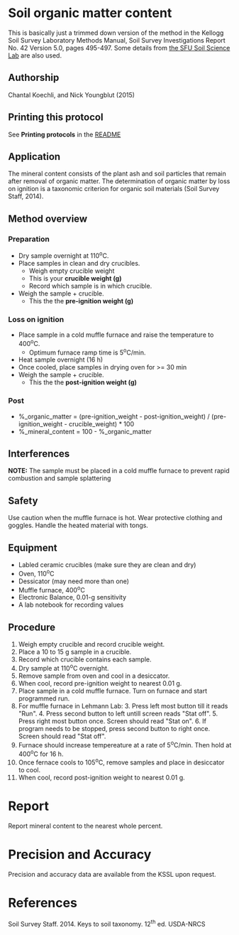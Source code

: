 Soil organic matter content
===========================

This is basically just a trimmed down version of the method in the
Kellogg Soil Survey Laboratory Methods Manual, Soil Survey Investigations Report No. 42
Version 5.0, pages 495-497. Some details from 
[the SFU Soil Science Lab](https://www.sfu.ca/soils/lab_documents/Estimation_Of_Organic_Matter_By_LOI.pdf)
are also used.

## Authorship

Chantal Koechli, and Nick Youngblut (2015)


## Printing this protocol

See **Printing protocols** in the [README](../README.md#printing-protocols-conversion-of-protocols-to-pdf)


## Application

The mineral content consists of the plant ash and soil particles that remain 
after removal of organic matter. The determination of organic matter by loss on ignition
is a taxonomic criterion for organic soil materials (Soil Survey Staff, 2014).


## Method overview

### Preparation

* Dry sample overnight at 110<sup>o</sup>C.
* Place samples in clean and dry crucibles.
  * Weigh empty crucible weight
   * This is your **crucible weight (g)** 
  * Record which sample is in which crucible.
* Weigh the sample + crucible.
  * This the the **pre-ignition weight (g)**

### Loss on ignition

* Place sample in a cold muffle furnace and raise the temperature to 400<sup>o</sup>C.
  * Optimum furnace ramp time is 5<sup>o</sup>C/min.
* Heat sample overnight (16 h)
* Once cooled, place samples in drying oven for >= 30 min
* Weigh the sample + crucible.
  * This the the **post-ignition weight (g)**

### Post 

* %\_organic\_matter = (pre-ignition\_weight - post-ignition\_weight) / 
(pre-ignition\_weight - crucible\_weight) * 100
* %\_mineral\_content = 100 - %\_organic\_matter

## Interferences

**NOTE:** The sample must be placed in a cold muffle furnace to prevent rapid 
combustion and sample splattering


## Safety

Use caution when the muffle furnace is hot.  Wear protective clothing and 
goggles.  Handle the heated material with tongs.


## Equipment

* Labled ceramic crucibles (make sure they are clean and dry)
* Oven, 110<sup>o</sup>C
* Dessicator (may need more than one)
* Muffle furnace, 400<sup>o</sup>C
* Electronic Balance, 0.01-g sensitivity
* A lab notebook for recording values


## Procedure

1. Weigh empty crucible and record crucible weight.
2. Place a 10 to 15 g sample in a crucible.
3. Record which crucible contains each sample.
4. Dry sample at 110<sup>o</sup>C overnight.
5. Remove sample from oven and cool in a desiccator.
6. When cool, record pre-ignition weight to nearest 0.01 g.
7. Place sample in a cold muffle furnace. Turn on furnace and start programmed run.
8. For muffle furnace in Lehmann Lab:
   3. Press left most button till it reads "Run".
   4. Press second button to left untill screen reads "Stat off".
   5. Press right most button once. Screen should read "Stat on".
   6. If program needs to be stopped, press second button to right once. Screen should read "Stat off".
9. Furnace should increase tempereature at a rate of 5<sup>o</sup>C/min. Then hold at 400<sup>o</sup>C for 16 h.
10. Once fernace cools to 105<sup>o</sup>C, remove samples and place in desiccator to cool.
11. When cool, record post-ignition weight to nearest 0.01 g.


# Report

Report mineral content to the nearest whole percent.


# Precision and Accuracy

Precision and accuracy data are available from the KSSL upon request.


# References

Soil Survey Staff. 2014. Keys to soil taxonomy. 12<sup>th</sup> ed. USDA-NRCS

